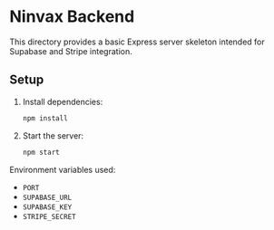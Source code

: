 # Ninvax Backend

This directory provides a basic Express server skeleton intended for Supabase and Stripe integration.

## Setup

1. Install dependencies:
   ```bash
   npm install
   ```
2. Start the server:
   ```bash
   npm start
   ```

Environment variables used:

- `PORT`
- `SUPABASE_URL`
- `SUPABASE_KEY`
- `STRIPE_SECRET`
